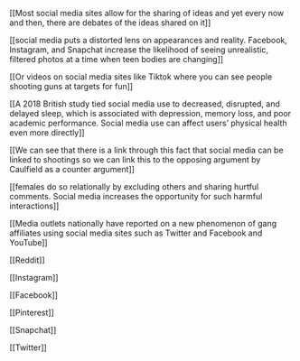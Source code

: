 [[Most social media sites allow for the sharing of ideas and yet every now and then, there are debates of the ideas shared on it]]

[[social media puts a distorted lens on appearances and reality. Facebook, Instagram, and Snapchat increase the likelihood of seeing unrealistic, filtered photos at a time when teen bodies are changing]]

[[Or videos on social media sites like Tiktok where you can see people shooting guns at targets for fun]]

[[A 2018 British study tied social media use to decreased, disrupted, and delayed sleep, which is associated with depression, memory loss, and poor academic performance. Social media use can affect users’ physical health even more directly]]

[[We can see that there is a link through this fact that social media can be linked to shootings so we can link this to the opposing argument by Caulfield as a counter argument]]

[[females do so relationally by excluding others and sharing hurtful comments. Social media increases the opportunity for such harmful interactions]]

[[Media outlets nationally have reported on a new phenomenon of gang affiliates using social media sites such as Twitter and Facebook and YouTube]]

[[Reddit]]

[[Instagram]]

[[Facebook]]

[[Pinterest]]

[[Snapchat]]

[[Twitter]]

